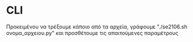 # CLI 

Προκειμένου να τρέξουμε κάποιο από τα αρχεία, γράφουμε 	"./se2106.sh ονομα_αρχειου.py" και προσθέτουμε τις απαιτούμενες παραμέτρους





